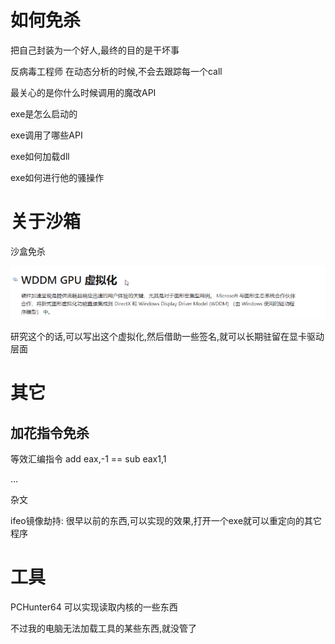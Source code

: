 

# 如何免杀

把自己封装为一个好人,最终的目的是干坏事





反病毒工程师 在动态分析的时候,不会去跟踪每一个call

最关心的是你什么时候调用的魔改API

exe是怎么启动的

exe调用了哪些API

exe如何加载dll

exe如何进行他的骚操作

# 关于沙箱



沙盒免杀

![image-20230724003910466](img/image-20230724003910466.png)

研究这个的话,可以写出这个虚拟化,然后借助一些签名,就可以长期驻留在显卡驱动层面





# 其它



 



## 加花指令免杀

等效汇编指令 add eax,-1  == sub eax1,1

...



 杂文

ifeo镜像劫持: 很早以前的东西,可以实现的效果,打开一个exe就可以重定向的其它程序







# 工具

PCHunter64 可以实现读取内核的一些东西

不过我的电脑无法加载工具的某些东西,就没管了




